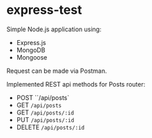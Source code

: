 # express-test

Simple Node.js application using:
- Express.js
- MongoDB
- Mongoose

Request can be made via Postman.

Implemented REST api methods for Posts router:

- POST ``/api/posts`
- GET ``/api/posts``
- GET ``/api/posts/:id``
- PUT ``/api/posts/:id``
- DELETE ``/api/posts/:id``
